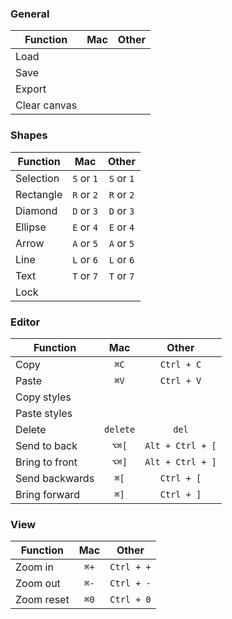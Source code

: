 ### General

| Function     | Mac | Other |
| ------------ | :-: | :---: |
| Load         |
| Save         |
| Export       |
| Clear canvas |

### Shapes

| Function  |    Mac     |   Other    |
| --------- | :--------: | :--------: |
| Selection | `S` or `1` | `S` or `1` |
| Rectangle | `R` or `2` | `R` or `2` |
| Diamond   | `D` or `3` | `D` or `3` |
| Ellipse   | `E` or `4` | `E` or `4` |
| Arrow     | `A` or `5` | `A` or `5` |
| Line      | `L` or `6` | `L` or `6` |
| Text      | `T` or `7` | `T` or `7` |
| Lock      |            |            |

### Editor

| Function       |   Mac    |      Other       |
| -------------- | :------: | :--------------: |
| Copy           |   `⌘C`   |    `Ctrl + C`    |
| Paste          |   `⌘V`   |    `Ctrl + V`    |
| Copy styles    |
| Paste styles   |
| Delete         | `delete` |      `del`       |
| Send to back   |  `⌥⌘[`   | `Alt + Ctrl + [` |
| Bring to front |  `⌥⌘]`   | `Alt + Ctrl + ]` |
| Send backwards |   `⌘[`   |    `Ctrl + [`    |
| Bring forward  |   `⌘]`   |    `Ctrl + ]`    |

### View

| Function   | Mac  |   Other    |
| ---------- | :--: | :--------: |
| Zoom in    | `⌘+` | `Ctrl + +` |
| Zoom out   | `⌘-` | `Ctrl + -` |
| Zoom reset | `⌘0` | `Ctrl + 0` |
